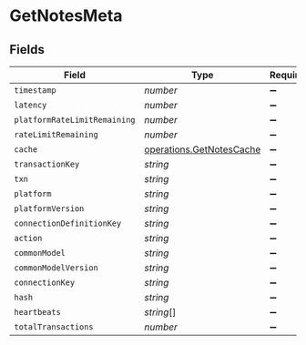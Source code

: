 # GetNotesMeta


## Fields

| Field                                                                | Type                                                                 | Required                                                             | Description                                                          |
| -------------------------------------------------------------------- | -------------------------------------------------------------------- | -------------------------------------------------------------------- | -------------------------------------------------------------------- |
| `timestamp`                                                          | *number*                                                             | :heavy_minus_sign:                                                   | N/A                                                                  |
| `latency`                                                            | *number*                                                             | :heavy_minus_sign:                                                   | N/A                                                                  |
| `platformRateLimitRemaining`                                         | *number*                                                             | :heavy_minus_sign:                                                   | N/A                                                                  |
| `rateLimitRemaining`                                                 | *number*                                                             | :heavy_minus_sign:                                                   | N/A                                                                  |
| `cache`                                                              | [operations.GetNotesCache](../../models/operations/getnotescache.md) | :heavy_minus_sign:                                                   | N/A                                                                  |
| `transactionKey`                                                     | *string*                                                             | :heavy_minus_sign:                                                   | N/A                                                                  |
| `txn`                                                                | *string*                                                             | :heavy_minus_sign:                                                   | N/A                                                                  |
| `platform`                                                           | *string*                                                             | :heavy_minus_sign:                                                   | N/A                                                                  |
| `platformVersion`                                                    | *string*                                                             | :heavy_minus_sign:                                                   | N/A                                                                  |
| `connectionDefinitionKey`                                            | *string*                                                             | :heavy_minus_sign:                                                   | N/A                                                                  |
| `action`                                                             | *string*                                                             | :heavy_minus_sign:                                                   | N/A                                                                  |
| `commonModel`                                                        | *string*                                                             | :heavy_minus_sign:                                                   | N/A                                                                  |
| `commonModelVersion`                                                 | *string*                                                             | :heavy_minus_sign:                                                   | N/A                                                                  |
| `connectionKey`                                                      | *string*                                                             | :heavy_minus_sign:                                                   | N/A                                                                  |
| `hash`                                                               | *string*                                                             | :heavy_minus_sign:                                                   | N/A                                                                  |
| `heartbeats`                                                         | *string*[]                                                           | :heavy_minus_sign:                                                   | N/A                                                                  |
| `totalTransactions`                                                  | *number*                                                             | :heavy_minus_sign:                                                   | N/A                                                                  |